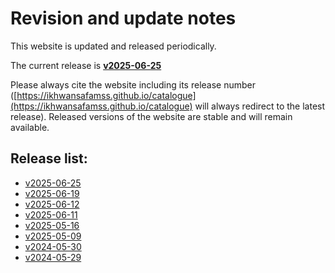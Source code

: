 # Revision and update notes

This website is updated and released periodically. 

The current release is **[v2025-06-25](https://ikhwansafamss.github.io/catalogue/v2025-06-25)**

Please always cite the website including its release number 
([https://ikhwansafamss.github.io/catalogue](https://ikhwansafamss.github.io/catalogue) 
will always redirect to the latest release).
Released versions of the website are stable and will remain available.

## Release list:
<!-- INSERT NEWER VERSION BELOW THIS -->
* [v2025-06-25](https://ikhwansafamss.github.io/catalogue/v2025-06-25)
* [v2025-06-19](https://ikhwansafamss.github.io/catalogue/v2025-06-19)
* [v2025-06-12](https://ikhwansafamss.github.io/catalogue/v2025-06-12)
* [v2025-06-11](https://ikhwansafamss.github.io/catalogue/v2025-06-11)
* [v2025-05-16](https://ikhwansafamss.github.io/catalogue/v2025-05-16)
* [v2025-05-09](https://ikhwansafamss.github.io/catalogue/v2025-05-09)
* [v2024-05-30](https://ikhwansafamss.github.io/catalogue/v2024-05-30)
* [v2024-05-29](https://ikhwansafamss.github.io/catalogue/v2024-05-29)
